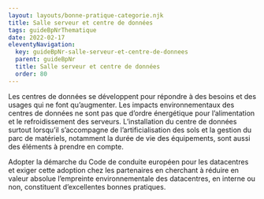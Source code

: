 ```yaml
---
layout: layouts/bonne-pratique-categorie.njk
title: Salle serveur et centre de données
tags: guideBpNrThematique
date: 2022-02-17
eleventyNavigation:
  key: guideBpNr-salle-serveur-et-centre-de-donnees
  parent: guideBpNr
  title: Salle serveur et centre de données
  order: 80
---
```


Les centres de données se développent pour répondre à des besoins et des usages qui ne font qu’augmenter. Les impacts environnementaux des centres de données ne sont pas que d’ordre énergétique pour l’alimentation et le refroidissement des serveurs. L’installation du centre de données surtout lorsqu’il s’accompagne de l’artificialisation des sols et la gestion du parc de matériels, notamment la durée de vie des équipements, sont aussi des éléments à prendre en compte.

Adopter la démarche du Code de conduite européen pour les datacentres et exiger cette adoption chez les partenaires en cherchant à réduire en valeur absolue l’empreinte environnementale des datacentres, en interne ou non, constituent d’excellentes bonnes pratiques.
